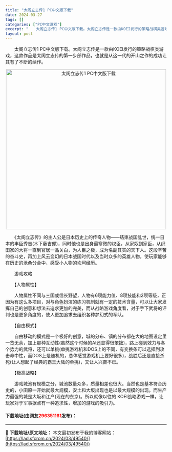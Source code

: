 ```yaml
---
title: "太阁立志传1 PC中文版下载"
date: 2024-03-27
tags: []
categories: ["PC中文游戏"]
excerpt: "　　太阁立志传1 PC中文版下载。太阁立志传是一款由KOEI发行的策略战棋类游戏，这款作品是太阁立志传的第一步部作品，也就是从这一代的开山之作的成功让其有了不断的续作。 　　《太阁立志传》的主人公是日本历史上的传奇人物&mdash;&mdash;结束战国乱世，统一日本的丰臣秀吉(木下藤吉郎)，同时他&hellip;"
layout: post
---
```


 <p>　　太阁立志传1 PC中文版下载。太阁立志传是一款由KOEI发行的策略战棋类游戏，这款作品是太阁立志传的第一步部作品，也就是从这一代的开山之作的成功让其有了不断的续作。</p> <p align="center"><img align="" border="0" src="https://lad.sfcrom.cn/wp-content/uploads/2024/03/20240327_660381c788bd8.webp" width="500" alt="太阁立志传1 PC中文版下载" /></p> <p>　　《太阁立志传》的主人公是日本历史上的传奇人物&mdash;&mdash;结束战国乱世，统一日本的丰臣秀吉(木下藤吉郎)，同时他也是出身最寒微的权臣，从家奴到家臣，从织田家的大将一直到官居一品关白，为人臣之极，成为名副其实的天下人。这段辛苦的奋斗史，再加上风云变幻的日本战国时代以及当时众多的英雄人物，使玩家能够在历史的沧桑分合中，感受小人物的坎坷经历。</p> <p>　　游戏攻略</p> <p>　　【人物属性】</p> <p>　　人物属性不同与三国或信长野望，人物有6项能力值、8项技能和2项等级，正因为有这么多项目，对与角色扮演的练习机制就有一定的技术含量，可以让大家发挥自己的创意和想法去追求更加的完美，而从战略游戏角度看，对于手下武将的评判也是更多角度的，使人更加追求去组织各种梦幻式的军队。</p> <p>　　【自由模式】</p> <p>　　自由移动的模式是一个极好的创意，城的分布、镇的分布都在大的地图设定里一览无余，加上那种互动性(虽然这个时候的AI还显得很笨拙)，路上碰到效力与各个势力的武将，还可以单挑(单挑游戏机和DOS上的不同，有变换条可以选择到攻击命中性，而DOS上是随机的，总体感觉游戏机上要好很多)，战胜后还是直接杀死(让人想起了经典的霸王大陆的单挑)，又让人兴奋不已。</p> <p>　　【极高战略】</p> <p>　　游戏城池有规模之分，城池数量众多，质量相差也很大。当然也是基本符合历史的，小田原一开始就最大规模，安土和大坂出现也是以最大规模的出现。而生产力最强的城是大坂和江户(现在的东京)。所以就像以往的 KOEI战略游戏一样，让玩家对于军事据点有一种追求性，增加的游戏的吸引力。</p> <p><h4>下载地址(由网友<font color="red">296351161</font>发布)：</h4></p> 

---
📖 **下载地址/原文地址：** 本文最初发布于我的博客网站：[https://lad.sfcrom.cn/2024/03/49540/](https://lad.sfcrom.cn/2024/03/49540/)
